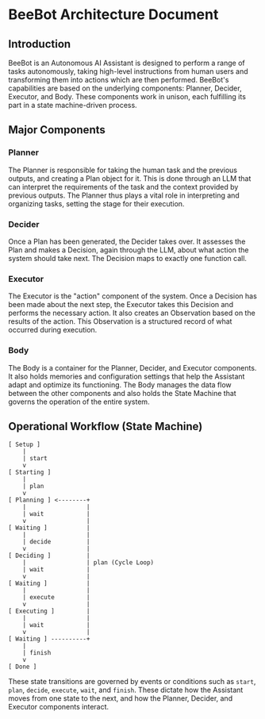 # BeeBot Architecture Document

## Introduction

BeeBot is an Autonomous AI Assistant is designed to perform a range of tasks autonomously, taking high-level
instructions from human users and transforming them into actions which are then performed. BeeBot's capabilities are
based on the
underlying components: Planner, Decider, Executor, and Body. These components work in unison, each fulfilling its part
in a state machine-driven process.

## Major Components

### Planner

The Planner is responsible for taking the human task and the previous outputs, and creating a Plan object for it. This
is done through an LLM that can interpret the requirements of the task and the context provided by
previous outputs. The Planner thus plays a vital role in interpreting and organizing tasks, setting the stage for their
execution.

### Decider

Once a Plan has been generated, the Decider takes over. It assesses the Plan and makes a Decision, again through the
LLM, about what action the system should take next. The Decision maps to exactly one function call.

### Executor

The Executor is the "action" component of the system. Once a Decision has been made about the next step, the Executor
takes this Decision and performs the necessary action. It also creates an Observation based on the results of the
action. This Observation is a structured record of what occurred during execution.

### Body

The Body is a container for the Planner, Decider, and Executor components. It also holds memories and
configuration settings that help the Assistant adapt and optimize its functioning. The Body manages the data flow
between the other components and also holds the State Machine that governs the operation of the entire system.

## Operational Workflow (State Machine)

```
[ Setup ]
    |
    | start
    v
[ Starting ]
    |
    | plan
    v
[ Planning ] <--------+
    |                 |
    | wait            |
    v                 |
[ Waiting ]           |
    |                 |
    | decide          |
    v                 |
[ Deciding ]          |
    |                 | plan (Cycle Loop)
    | wait            |
    v                 |
[ Waiting ]           |
    |                 |
    | execute         |
    v                 |
[ Executing ]         |
    |                 |
    | wait            |
    v                 |
[ Waiting ] ----------+
    |
    | finish
    v
[ Done ]
```

These state transitions are governed by events or conditions such as `start`, `plan`, `decide`, `execute`, `wait`,
and `finish`. These dictate how the Assistant moves from one state to the next, and how the Planner, Decider, and
Executor components interact.